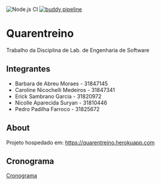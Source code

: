 ![Node.js CI](https://github.com/pedropadilha13/quarentreino/workflows/Node.js%20CI/badge.svg)
[![buddy pipeline](https://app.buddy.works/pedropadilha/quarentreino/pipelines/pipeline/283060/badge.svg?token=7ed661e37050920c516a95dca57846ae8e62bebf7968272941a54145f342f26e "buddy pipeline")](https://app.buddy.works/pedropadilha/quarentreino/pipelines/pipeline/283060)

# Quarentreino

Trabalho da Disciplina de Lab. de Engenharia de Software

## Integrantes

- Barbara de Abreu Moraes - 31847145
- Caroline Nicochelli Medeiros - 31847341
- Erick Sambrano Garcia - 31820972
- Nicolle Aparecida Suryan - 31810446
- Pedro Padilha Farroco - 31825672

## About

Projeto hospedado em: <https://quarentreino.herokuapp.com>

## Cronograma

[Cronograma](https://docs.google.com/spreadsheets/d/1o8rpspghFWoj5KcxUxhRydp410mgLYUaaFfOW-crd98/edit?usp=sharing)

